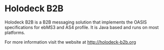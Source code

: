 Holodeck B2B
============

Holodeck B2B is a B2B messaging solution that implements the OASIS specifications for ebMS3 and AS4 profile.
It is Java based and runs on most platforms. 

For more information visit the website at http://holodeck-b2b.org
